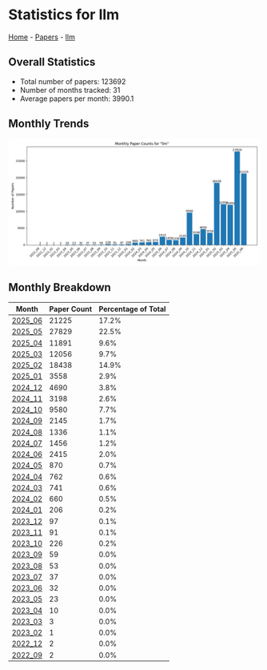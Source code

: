 # Statistics for llm

[Home](https://arxcompass.github.io) - [Papers](https://arxcompass.github.io/papers) - [llm](https://arxcompass.github.io/papers/llm)

## Overall Statistics

- Total number of papers: 123692
- Number of months tracked: 31
- Average papers per month: 3990.1

## Monthly Trends

![Monthly Paper Counts](monthly_stats.png)

## Monthly Breakdown

| Month | Paper Count | Percentage of Total |
| --- | --- | --- |
| [2025_06](./2025_06/papers_1.md) | 21225 | 17.2% |
| [2025_05](./2025_05/papers_1.md) | 27829 | 22.5% |
| [2025_04](./2025_04/papers_1.md) | 11891 | 9.6% |
| [2025_03](./2025_03/papers_1.md) | 12056 | 9.7% |
| [2025_02](./2025_02/papers_1.md) | 18438 | 14.9% |
| [2025_01](./2025_01/papers_1.md) | 3558 | 2.9% |
| [2024_12](./2024_12/papers_1.md) | 4690 | 3.8% |
| [2024_11](./2024_11/papers_1.md) | 3198 | 2.6% |
| [2024_10](./2024_10/papers_1.md) | 9580 | 7.7% |
| [2024_09](./2024_09/papers_1.md) | 2145 | 1.7% |
| [2024_08](./2024_08/papers_1.md) | 1336 | 1.1% |
| [2024_07](./2024_07/papers_1.md) | 1456 | 1.2% |
| [2024_06](./2024_06/papers_1.md) | 2415 | 2.0% |
| [2024_05](./2024_05/papers_1.md) | 870 | 0.7% |
| [2024_04](./2024_04/papers_1.md) | 762 | 0.6% |
| [2024_03](./2024_03/papers_1.md) | 741 | 0.6% |
| [2024_02](./2024_02/papers_1.md) | 660 | 0.5% |
| [2024_01](./2024_01/papers_1.md) | 206 | 0.2% |
| [2023_12](./2023_12/papers_1.md) | 97 | 0.1% |
| [2023_11](./2023_11/papers_1.md) | 91 | 0.1% |
| [2023_10](./2023_10/papers_1.md) | 226 | 0.2% |
| [2023_09](./2023_09/papers_1.md) | 59 | 0.0% |
| [2023_08](./2023_08/papers_1.md) | 53 | 0.0% |
| [2023_07](./2023_07/papers_1.md) | 37 | 0.0% |
| [2023_06](./2023_06/papers_1.md) | 32 | 0.0% |
| [2023_05](./2023_05/papers_1.md) | 23 | 0.0% |
| [2023_04](./2023_04/papers_1.md) | 10 | 0.0% |
| [2023_03](./2023_03/papers_1.md) | 3 | 0.0% |
| [2023_02](./2023_02/papers_1.md) | 1 | 0.0% |
| [2022_12](./2022_12/papers_1.md) | 2 | 0.0% |
| [2022_09](./2022_09/papers_1.md) | 2 | 0.0% |
